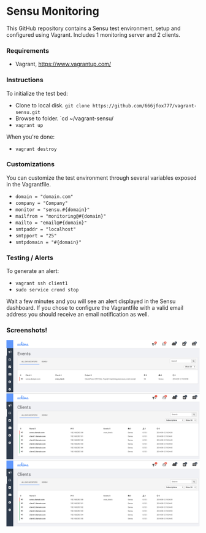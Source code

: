 Sensu Monitoring 
================

This GitHub repository contains a Sensu test environment, setup and configured
using Vagrant. Includes 1 monitoring server and 2 clients.

### Requirements

- Vagrant, https://www.vagrantup.com/

### Instructions

To initialize the test bed:

- Clone to local disk. `git clone https://github.com/666jfox777/vagrant-sensu.git`
- Browse to folder. `cd ~/vagrant-sensu/
- `vagrant up`

When you're done:

- `vagrant destroy`

### Customizations

You can customize the test environment through several variables exposed in the
Vagrantfile.

- `domain = "domain.com"`
- `company = "Company"`
- `monitor = "sensu.#{domain}"`
- `mailfrom = "monitoring@#{domain}"`
- `mailto = "email@#{domain}"`
- `smtpaddr = "localhost"`
- `smtpport = "25"`
- `smtpdomain = "#{domain}"`

### Testing / Alerts

To generate an alert:

- `vagrant ssh client1`
- `sudo service crond stop`

Wait a few minutes and you will see an alert displayed in the Sensu dashboard.
If you chose to configure the Vagrantfile with a valid email address you should
receive an email notification as well.

### Screenshots!

![Sensu Uchiwa Dashboard Events](screenshot-1.png?raw=true "Sensu Uchiwa Dashboard Events")
![Sensu Uchiwa Dashboard Clients](screenshot-2.png?raw=true "Sensu Uchiwa Dashboard Clients")
![Sensu Uchiwa Dashboard Client Expanded](screenshot-2.png?raw=true "Sensu Uchiwa Dashboard Client Expanded")
